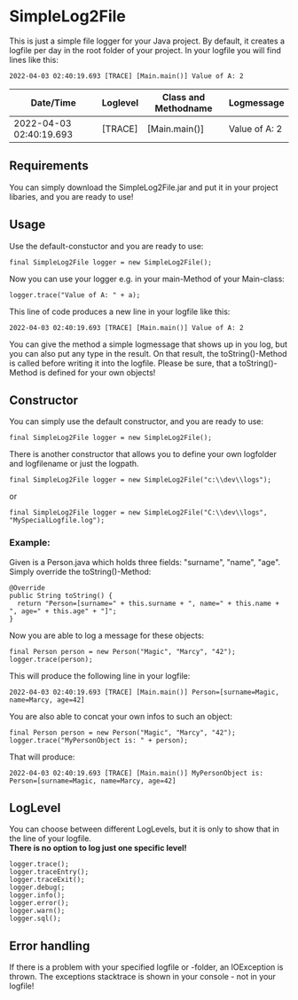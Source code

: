 # SimpleLog2File

This is just a simple file logger for your Java project. By default, it creates a logfile per day in the root folder of your project.
In your logfile you will find lines like this:
```
2022-04-03 02:40:19.693 [TRACE] [Main.main()] Value of A: 2
```
| Date/Time               | Loglevel | Class and Methodname  | Logmessage    |
|-------------------------|----------|-----------------------|---------------|
| 2022-04-03 02:40:19.693 | [TRACE]  | [Main.main()]         | Value of A: 2 | 

## Requirements
You can simply download the SimpleLog2File.jar and put it in your project libaries, and you are ready to use!

## Usage
Use the default-constuctor and you are ready to use:
```
final SimpleLog2File logger = new SimpleLog2File();
```

Now you can use your logger e.g. in your main-Method of your Main-class:
```
logger.trace("Value of A: " + a);
```

This line of code produces a new line in your logfile like this:
```
2022-04-03 02:40:19.693 [TRACE] [Main.main()] Value of A: 2
```

You can give the method a simple logmessage that shows up in you log, but you can also put any type in the result. On that result, the toString()-Method is called before writing it into the logfile. Please be sure, that a toString()-Method is defined for your own objects! 

## Constructor
You can simply use the default constructor, and you are ready to use: 
```
final SimpleLog2File logger = new SimpleLog2File();
```
There is another constructor that allows you to define your own logfolder and logfilename or just the logpath.
```
final SimpleLog2File logger = new SimpleLog2File("c:\\dev\\logs");
```
or
```
final SimpleLog2File logger = new SimpleLog2File("C:\\dev\\logs", "MySpecialLogfile.log");
```

### Example:
Given is a Person.java which holds three fields: "surname", "name", "age". Simply override the toString()-Method:
```
@Override
public String toString() {
  return "Person=[surname=" + this.surname + ", name=" + this.name + ", age=" + this.age" + "]";
}
```

Now you are able to log a message for these objects:
```
final Person person = new Person("Magic", "Marcy", "42");
logger.trace(person);
```
This will produce the following line in your logfile:
```
2022-04-03 02:40:19.693 [TRACE] [Main.main()] Person=[surname=Magic, name=Marcy, age=42]
```

You are also able to concat your own infos to such an object:
```
final Person person = new Person("Magic", "Marcy", "42");
logger.trace("MyPersonObject is: " + person);
```
That will produce:
```
2022-04-03 02:40:19.693 [TRACE] [Main.main()] MyPersonObject is: Person=[surname=Magic, name=Marcy, age=42]
```

## LogLevel
You can choose between different LogLevels, but it is only to show that in the line of your logfile.<br> 
__There is no option to log just one specific level!__
```
logger.trace();
logger.traceEntry();
logger.traceExit();
logger.debug(;
logger.info();
logger.error();
logger.warn();
logger.sql();
```

## Error handling
If there is a problem with your specified logfile or -folder, an IOException is thrown. The exceptions stacktrace is shown in your console - not in your logfile!
